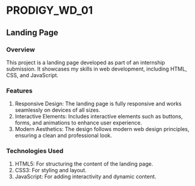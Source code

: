 # PRODIGY_WD_01

## Landing Page

### Overview
This project is a landing page developed as part of an internship submission. It showcases my skills in web development, including HTML, CSS, and JavaScript.

### Features
1. Responsive Design: The landing page is fully responsive and works seamlessly on devices of all sizes.
2. Interactive Elements: Includes interactive elements such as buttons, forms, and animations to enhance user experience.
3. Modern Aesthetics: The design follows modern web design principles, ensuring a clean and professional look.
### Technologies Used
1. HTML5: For structuring the content of the landing page.
2. CSS3: For styling and layout.
3. JavaScript: For adding interactivity and dynamic content.

